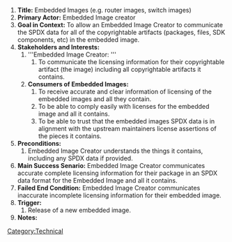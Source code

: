 1.  **Title:** Embedded Images (e.g. router images, switch images)
2.  **Primary Actor:** Embedded Image creator
3.  **Goal in Context:** To allow an Embedded Image Creator to
    communicate the SPDX data for all of the copyrightable artifacts
    (packages, files, SDK components, etc) in the embedded image.
4.  **Stakeholders and Interests:**
    1.  '''Embedded Image Creator: '''
        1.  To communicate the licensing information for their
            copyrightable artifact (the image) including all
            copyrightable artifacts it contains.
    2.  **Consumers of Embedded Images:**
        1.  To receive accurate and clear information of licensing of
            the embedded images and all they contain.
        2.  To be able to comply easily with licenses for the embedded
            image and all it contains.
        3.  To be able to trust that the embedded images SPDX data is in
            alignment with the upstream maintainers license assertions
            of the pieces it contains.
5.  **Preconditions:**
    1.  Embedded Image Creator understands the things it contains,
        including any SPDX data if provided.
6.  **Main Success Senario:** Embedded Image Creator communicates
    accurate complete licensing information for their package in an SPDX
    data format for the Embedded Image and all it contains.
7.  **Failed End Condition:** Embedded Image Creator communicates
    inaccurate incomplete licensing information for their embedded
    image.
8.  **Trigger:**
    1.  Release of a new embedded image.
9.  **Notes:**

[Category:Technical](Category:Technical "wikilink")
